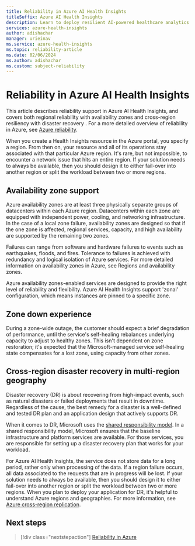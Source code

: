 ```yaml
---
title: Reliability in Azure AI Health Insights
titleSuffix: Azure AI Health Insights
description: Learn to deploy resilient AI-powered healthcare analytics with Azure AI Health Insights by using zonal configurations and multi-region failover strategies.
services: azure-health-insights
author: adishachar
manager: urieinav
ms.service: azure-health-insights
ms.topic: reliability-article
ms.date: 02/06/2024
ms.author: adishachar
ms.custom: subject-reliability
---
```



# Reliability in Azure AI Health Insights

This article describes reliability support in Azure AI Health Insights, and covers both regional reliability with availability zones and cross-region resiliency with disaster recovery . For a more detailed overview of reliability in Azure, see [Azure reliability](/azure/architecture/framework/resiliency/overview).

When you create a Health Insights resource in the Azure portal, you specify a region. From then on, your resource and all of its operations stay associated with that particular Azure region. It's rare, but not impossible, to encounter a network issue that hits an entire region. 
If your solution needs to always be available, then you should design it to either fail-over into another region or split the workload between two or more regions. 


## Availability zone support
Azure availability zones are at least three physically separate groups of datacenters within each Azure region. Datacenters within each zone are equipped with independent power, cooling, and networking infrastructure. In the case of a local zone failure, availability zones are designed so that if the one zone is affected, regional services, capacity, and high availability are supported by the remaining two zones.

Failures can range from software and hardware failures to events such as earthquakes, floods, and fires. Tolerance to failures is achieved with redundancy and logical isolation of Azure services. For more detailed information on availability zones in Azure, see Regions and availability zones.

Azure availability zones-enabled services are designed to provide the right level of reliability and flexibility. Azure AI Health Insights support 'zonal' configuration, which means instances are pinned to a specific zone. 



## Zone down experience
During a zone-wide outage, the customer should expect a brief degradation of performance, until the service's self-healing rebalances underlying capacity to adjust to healthy zones. This isn't dependent on zone restoration; it's expected that the Microsoft-managed service self-healing state compensates for a lost zone, using capacity from other zones.



## Cross-region disaster recovery in multi-region geography
Disaster recovery (DR) is about recovering from high-impact events, such as natural disasters or failed deployments that result in downtime. Regardless of the cause, the best remedy for a disaster is a well-defined and tested DR plan and an application design that actively supports DR.

When it comes to DR, Microsoft uses the [shared responsibility model](/azure/reliability/business-continuity-management-program#shared-responsibility-model). In a shared responsibility model, Microsoft ensures that the baseline infrastructure and platform services are available. For those services, you are responsible for setting up a disaster recovery plan that works for your workload. 

For Azure AI Health Insights, the service does not store data for a long period, rather only when processing of the data. If a region failure occurs, all data associated to the requests that are in progress will be lost. 
If your solution needs to always be available, then you should design it to either fail-over into another region or split the workload between two or more regions. When you plan to deploy your application for DR, it's helpful to understand Azure regions and geographies. For more information, see [Azure cross-region replication](/azure/reliability/cross-region-replication-azure).



## Next steps

> [!div class="nextstepaction"]
> [Reliability in Azure](/azure/reliability/overview)